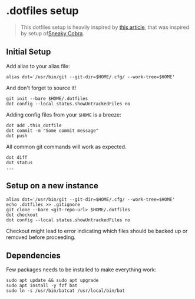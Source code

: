 # .dotfiles setup

>This dotfiles setup is heavily inspired by [this article](https://www.atlassian.com/git/tutorials/dotfiles),
that was inspired by setup of[Sneaky Cobra](https://news.ycombinator.com/item?id=11071754).

## Initial Setup

Add alias to your alias file:

```
alias dot='/usr/bin/git --git-dir=$HOME/.cfg/ --work-tree=$HOME'
```

And don't forget to source it!

```
git init --bare $HOME/.dotfiles
dot config --local status.showUntrackedFiles no
```

Adding config files from your `$HOME` is a breeze:

```
dot add .this_dotfile
dot commit -m "Some commit message"
dot push
```

All common git commands will work as expected.

```
dot diff
dot status
...
```

## Setup on a new instance

```
alias dot='/usr/bin/git --git-dir=$HOME/.cfg/ --work-tree=$HOME'
echo .dotfiles >> .gitignore
git clone --bare <git-repo-url> $HOME/.dotfiles
dot checkout
dot config --local status.showUntrackedFiles no
```

Checkout might lead to error indicating which files should be backed up or
removed before proceeding.

## Dependencies

Few packages needs to be installed to make everything work:

```
sudo apt update && sudo apt upgrade
sudo apt install -y fzf bat
sudo ln -s /usr/bin/batcat /usr/local/bin/bat
```
